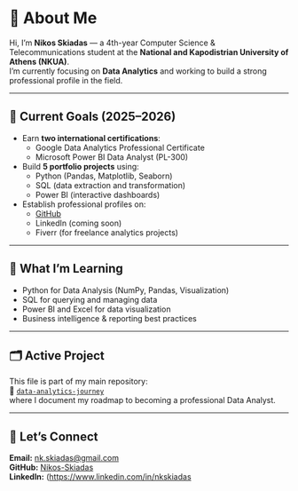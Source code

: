 # 👋 About Me

Hi, I’m **Nikos Skiadas** — a 4th-year Computer Science & Telecommunications student at the **National and Kapodistrian University of Athens (NKUA)**.  
I’m currently focusing on **Data Analytics** and working to build a strong professional profile in the field.

---

## 🎯 Current Goals (2025–2026)

- Earn **two international certifications**:
  - Google Data Analytics Professional Certificate  
  - Microsoft Power BI Data Analyst (PL-300)
- Build **5 portfolio projects** using:
  - Python (Pandas, Matplotlib, Seaborn)
  - SQL (data extraction and transformation)
  - Power BI (interactive dashboards)
- Establish professional profiles on:
  - [GitHub](https://github.com/Nikos-Skiadas)
  - LinkedIn (coming soon)
  - Fiverr (for freelance analytics projects)

---

## 🧠 What I’m Learning

- Python for Data Analysis (NumPy, Pandas, Visualization)
- SQL for querying and managing data
- Power BI and Excel for data visualization
- Business intelligence & reporting best practices

---

## 🗂️ Active Project

This file is part of my main repository:  
📁 [`data-analytics-journey`](https://github.com/Nikos-Skiadas/data-analytics-journey)  
where I document my roadmap to becoming a professional Data Analyst.

---

## 💬 Let’s Connect

**Email:** nk.skiadas@gmail.com  
**GitHub:** [Nikos-Skiadas](https://github.com/Nikos-Skiadas)  
**LinkedIn:** (https://www.linkedin.com/in/nkskiadas
